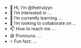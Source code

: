 - 👋 Hi, I’m @thetrulyyn
- 👀 I’m interested in ...
- 🌱 I’m currently learning ...
- 💞️ I’m looking to collaborate on ...
- 📫 How to reach me ...
- 😄 Pronouns: ...
- ⚡ Fun fact: ...

<!---
thetrulyyn/thetrulyyn is a ✨ special ✨ repository because its `README.md` (this file) appears on your GitHub profile.
You can click the Preview link to take a look at your changes.
--->
